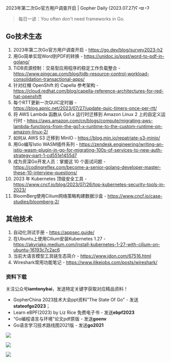 2023年第二次Go官方用户调查开启 | Gopher Daily (2023.07.27)ʕ◔ϖ◔ʔ

>每日一谚：You often don't need frameworks in Go.

## Go技术生态

1. 2023年第二次Go官方用户调查开启 - https://go.dev/blog/survey2023-h2
2. 用Go简单实现Word到PDF的转换 - https://unidoc.io/post/word-to-pdf-in-golang/
3. TiDB资源控制：交易型应用程序的稳定工作负载整合 - https://www.pingcap.com/blog/tidb-resource-control-workload-consolidation-transactional-apps/
4. 针对红帽 OpenShift 的 Capella 参考架构 - https://cloud.redhat.com/blog/capella-reference-architectures-for-red-hat-openshift
5. 每个RTT更新一次QUIC定时器 - https://blog.apnic.net/2023/07/27/update-quic-timers-once-per-rtt/
6. 将 AWS Lambda 函数从 Go1.x 运行时迁移到 Amazon Linux 2 上的自定义运行时 - https://aws.amazon.com/cn/blogs/compute/migrating-aws-lambda-functions-from-the-go1-x-runtime-to-the-custom-runtime-on-amazon-linux-2/
6. 如何从 AWS S3 迁移到 MinIO - https://blog.min.io/repatriate-s3-minio/
7. 用Go编写Istio WASM插件系列 - https://zendesk.engineering/writing-an-istio-wasm-plugin-in-go-for-migrating-100s-of-services-to-new-auth-strategy-part-1-cd551e1455d7
8. 成为资深Go开发人员：掌握这 10 个面试问题 - https://codingreflex.com/become-a-senior-golang-developer-master-these-10-interview-questions/
9. 2023 年 Kubernetes 顶级安全工具 - https://www.cncf.io/blog/2023/07/26/top-kubernetes-security-tools-in-2023/
10. BloomBerg使用Cilium网络策略构建数据沙盒 - https://www.cncf.io/case-studies/bloomberg-2/ 

## 其他技术

1. 自动化测试手册 - https://appsec.guide/
2. 在Ubuntu上使用Cilium安装Kubernetes 1.27 - https://akyriako.medium.com/install-kubernetes-1-27-with-cilium-on-ubuntu-16193c7c2ac6
3. 当前大语言模型工具链生态简介 - https://www.jdon.com/67516.html 
4. Wireshark常用功能笔记 - https://www.ilikejobs.com/posts/wireshark/

### 资料下载

关注公众号**iamtonybai**，发送特定关键字获取对应精品资料！

* GopherChina 2023技术大会ppt资料"The State Of Go" - 发送**stateofgo2023**；
* Learn eBPF(2023) by Liz Rice 免费电子书 - 发送**ebpf2023**
* “Go编程语言与环境”论文pdf原版 - 发送**goenv**
* Go语言学习技术路线图2021版 - 发送**go2021**

![](https://mmbiz.qpic.cn/mmbiz_png/cH6WzfQ94mb54jsFJZ3Knmz8obUsf3PBShthmdSw5E01TcYmUReGkj0BWpxHak1HlnlzHvLmKax53YSGr7aNlA/0?wx_fmt=png)

![](https://mmbiz.qpic.cn/mmbiz_png/cH6WzfQ94mZsOgPXTXZgWiaE03ib9r9WFJXC6xJCA5Y6VSesOZqlGxYfODibvR7UPGxiaM7SZZNQZkRtggPXEfBdwQ/0?wx_fmt=png)

![](https://mmbiz.qpic.cn/mmbiz_png/cH6WzfQ94mb54jsFJZ3Knmz8obUsf3PBrSoqeMvoWCticN2cpU64fJ0FYQdXJhP7ia7WRh8628uOAsQYeE2NibRRw/0?wx_fmt=png)

